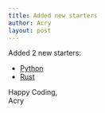```yaml
---
title: Added new starters
author: Acry
layout: post
---
```


Added 2 new starters:
- [Python](https://github.com/Acry/python-starter)
- [Rust](https://github.com/Acry/rust-starter)

Happy Coding,<br>
Acry
